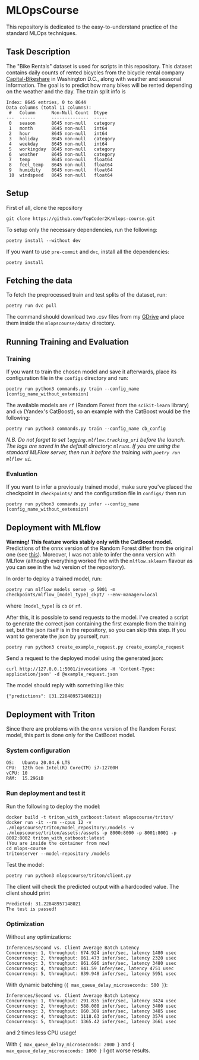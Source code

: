# MLOpsCourse

This repository is dedicated to the easy-to-understand practice of the standard MLOps
techniques.

## Task Description

The "Bike Rentals" dataset is used for scripts in this repository. This dataset contains
daily counts of rented bicycles from the bicycle rental company
[Capital-Bikeshare](https://capitalbikeshare.com/) in Washington D.C., along with weather
and seasonal information. The goal is to predict how many bikes will be rented depending
on the weather and the day. The train split info is

```
Index: 8645 entries, 0 to 8644
Data columns (total 11 columns):
 #   Column      Non-Null Count  Dtype
---  ------      --------------  -----
 0   season      8645 non-null   category
 1   month       8645 non-null   int64
 2   hour        8645 non-null   int64
 3   holiday     8645 non-null   category
 4   weekday     8645 non-null   int64
 5   workingday  8645 non-null   category
 6   weather     8645 non-null   category
 7   temp        8645 non-null   float64
 8   feel_temp   8645 non-null   float64
 9   humidity    8645 non-null   float64
 10  windspeed   8645 non-null   float64
```

## Setup

First of all, clone the repository

```
git clone https://github.com/TopCoder2K/mlops-course.git
```

To setup only the necessary dependencies, run the following:

```
poetry install --without dev
```

If you want to use `pre-commit` and `dvc`, install all the dependencies:

```
poetry install
```

## Fetching the data

To fetch the preprocessed train and test splits of the dataset, run:

```
poetry run dvc pull
```

The command should download two .csv files from my
[GDrive](https://drive.google.com/drive/folders/1fCTKCtocuLIhDQ5OaL8lQKtI8fPcBVFZ?usp=sharing)
and place them inside the `mlopscourse/data/` directory.

## Running Training and Evaluation

### Training

If you want to train the chosen model and save it afterwards, place its configuration file
in the `configs` directory and run:

```
poetry run python3 commands.py train --config_name [config_name_without_extension]
```

The available models are `rf` (Random Forest from the `scikit-learn` library) and `cb`
(Yandex's CatBoost), so an example with the CatBoost would be the following:

```
poetry run python3 commands.py train --config_name cb_config
```

_N.B. Do not forget to set `logging.mlflow.tracking_uri` before the launch. The logs are
saved in the default directory: `mlruns`. If you are using the standard MLFlow server,
then run it before the training with `poetry run mlflow ui`._

### Evaluation

If you want to infer a previously trained model, make sure you've placed the checkpoint in
`checkpoints/` and the configuration file in `configs/` then run

```
poetry run python3 commands.py infer --config_name [config_name_without_extension]
```

## Deployment with MLflow

**Warning! This feature works stably only with the CatBoost model.** Predictions of the
onnx version of the Random Forest differ from the original one (see
[this](https://github.com/onnx/sklearn-onnx/issues/1047#issuecomment-1851837537)).
Moreover, I was not able to infer the onnx version with MLflow (although everything worked
fine with the `mlflow.sklearn` flavour as you can see in the `hw2` version of the
repository).

In order to deploy a trained model, run:

```
poetry run mlflow models serve -p 5001 -m checkpoints/mlflow_[model_type]_ckpt/ --env-manager=local
```

where `[model_type]` is `cb` or `rf`.

After this, it is possible to send requests to the model. I've created a script to
generate the correct json containing the first example from the training set, but the json
itself is in the repository, so you can skip this step. If you want to generate the json
by yourself, run:

```
poetry run python3 create_example_request.py create_example_request
```

Send a request to the deployed model using the generated json:

```
curl http://127.0.0.1:5001/invocations -H 'Content-Type: application/json' -d @example_request.json
```

The model should reply with something like this:

```
{"predictions": [31.22848957148021]}
```

## Deployment with Triton

Since there are problems with the onnx version of the Random Forest model, this part is
done only for the CatBoost model.

### System configuration

```
OS:   Ubuntu 20.04.6 LTS
CPU:  12th Gen Intel(R) Core(TM) i7-12700H
vCPU: 10
RAM:  15.29GiB
```

### Run deployment and test it

Run the following to deploy the model:

```
docker build -t triton_with_catboost:latest mlopscourse/triton/
docker run -it --rm --cpus 12 -v ./mlopscourse/triton/model_repository:/models -v ./mlopscourse/triton/assets:/assets -p 8000:8000 -p 8001:8001 -p 8002:8002 triton_with_catboost:latest
(You are inside the container from now)
cd mlops-course
tritonserver --model-repository /models
```

Test the model:

```
poetry run python3 mlopscourse/triton/client.py
```

The client will check the predicted output with a hardcoded value. The client should print

```
Predicted: 31.22848957148021
The test is passed!
```

### Optimization

Without any optimizations:

```
Inferences/Second vs. Client Average Batch Latency
Concurrency: 1, throughput: 674.924 infer/sec, latency 1480 usec
Concurrency: 2, throughput: 861.473 infer/sec, latency 2320 usec
Concurrency: 3, throughput: 861.696 infer/sec, latency 3480 usec
Concurrency: 4, throughput: 841.59 infer/sec, latency 4751 usec
Concurrency: 5, throughput: 839.948 infer/sec, latency 5951 usec
```

With dynamic batching (`{ max_queue_delay_microseconds: 500 }`):

```
Inferences/Second vs. Client Average Batch Latency
Concurrency: 1, throughput: 291.835 infer/sec, latency 3424 usec
Concurrency: 2, throughput: 588.008 infer/sec, latency 3400 usec
Concurrency: 3, throughput: 860.309 infer/sec, latency 3485 usec
Concurrency: 4, throughput: 1118.63 infer/sec, latency 3574 usec
Concurrency: 5, throughput: 1365.42 infer/sec, latency 3661 usec
```

and 2 times less CPU usage!

With `{ max_queue_delay_microseconds: 2000 }` and `{ max_queue_delay_microseconds: 1000 }`
I got worse results.
